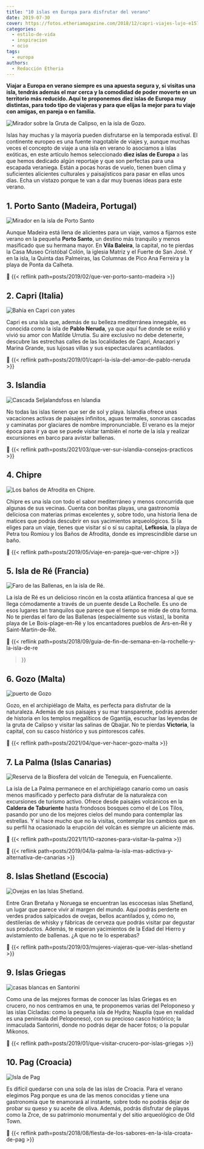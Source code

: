 ```yaml
---
title: "10 islas en Europa para disfrutar del verano"
date: 2019-07-30
cover: https://fotos.etheriamagazine.com/2018/12/capri-viajes-lujo-e1577003736780.jpg
categories: 
  - estilo-de-vida
  - inspiracion
  - ocio
tags: 
  - europa
authors: 
  - Redacción Etheria
---
```


**Viajar a Europa en verano siempre es una apuesta segura y, si visitas una isla, 
tendrás además el mar cerca y la comodidad de poder moverte en un territorio más 
reducido. Aquí te proponemos diez islas de Europa muy distintas, para todo tipo de 
viajeras y para que elijas la mejor para tu viaje con amigas, en pareja o en familia.** 

![Mirador sobre la Gruta de Calipso, en la isla de Gozo.](https://fotos.etheriamagazine.com/2018/05/1-Viaje-a-Gozo-y-Malta-Gruta-Calipso.jpg "Mirador sobre la Gruta de Calipso, en la isla de Gozo.")

Islas hay muchas y la mayoría pueden disfrutarse en la temporada estival. El continente 
europeo es una fuente inagotable de viajes y, aunque muchas veces el concepto de viaje a 
una isla en verano lo asociamos a islas exóticas, en este artículo hemos seleccionado 
**diez islas de Europa** a las que hemos dedicado algún reportaje y que son perfectas 
para una escapada veraniega. Están a pocas horas de vuelo, tienen buen clima y 
suficientes alicientes culturales y paisajísticos para pasar en ellas unos días. Echa un 
vistazo porque te van a dar muy buenas ideas para este verano. 

## 1\. Porto Santo (Madeira, Portugal)

![Mirador en la isla de Porto Santo](https://fotos.etheriamagazine.com/2019/02/Porto-Santo-mirador-e1562660291487.jpg "Mirador de Portela, las mejores vistas de Porto Santo. © PG")

Aunque Madeira está llena de alicientes para un viaje, vamos a fijarnos este verano en 
la pequeña **Porto Santo**, un destino más tranquilo y menos masificado que su hermana 
mayor. En **Vila Baleira**, la capital, no te pierdas la Casa Museo Cristóbal Colón, la 
iglesia Matriz y el Fuerte de San José. Y en la isla, la Quinta das Palmeiras, las 
Columnas de Pico Ana Ferreira y la playa de Ponta da Calheta. 

📍 {{< reflink path=posts/2019/02/que-ver-porto-santo-madeira >}} 

## 2\. Capri (Italia)

![Bahía en Capri con yates](https://fotos.etheriamagazine.com/2019/01/neruda-capri-e1562660312491.jpg "Numerosos yates llegan a la isla de Capri para admirar su costa.")

Capri es una isla que, además de su belleza mediterránea innegable, es conocida como la 
isla de **Pablo Neruda**, ya que aquí fue donde se exilió y vivió su amor con Matilde 
Urrutia. Su aire exclusivo no debe detenerte, descubre las estrechas calles de las 
localidades de Capri, Anacapri y Marina Grande, sus lujosas villas y sus espectaculares 
acantilados. 

📍 {{< reflink path=posts/2019/01/capri-la-isla-del-amor-de-pablo-neruda >}} 

## 3\. Islandia

![Cascada Seljalandsfoss en Islandia](https://fotos.etheriamagazine.com/2018/09/Cascada-Seljalandsfoss-e1562343929491.jpg "Cascada Seljalandsfoss (Islandia).")

No todas las islas tienen que ser de sol y playa. Islandia ofrece unas vacaciones 
activas de paisajes infinitos, aguas termales, sonoras cascadas y caminatas por 
glaciares de nombre impronunciable. El verano es la mejor época para ir ya que se puede 
visitar también el norte de la isla y realizar excursiones en barco para avistar 
ballenas. 

📍 {{< reflink path=posts/2021/03/que-ver-sur-islandia-consejos-practicos >}} 

## 4\. Chipre

![Los baños de Afrodita en Chipre.](https://fotos.etheriamagazine.com/2019/05/Chipre-banos-Afrodita-Akamas.jpg "Idílico paraje de Los baños de Afrodita en Chipre.")

Chipre es una isla con todo el sabor mediterráneo y menos concurrida que algunas de sus 
vecinas. Cuenta con bonitas playas, una gastronomía deliciosa con materias primas 
excelentes y, sobre todo, una historia llena de matices que podrás descubrir en sus 
yacimientos arqueológicos. Si la eliges para un viaje, tienes que visitar sí o sí su 
capital, **Lefkosia**, la playa de Petra tou Romiou y los Baños de Afrodita, donde es 
imprescindible darse un baño. 

📍 {{< reflink path=posts/2019/05/viaje-en-pareja-que-ver-chipre >}} 

## 5\. Isla de Ré (Francia)

![Faro de las Ballenas, en la isla de Ré.](https://fotos.etheriamagazine.com/2018/09/Isla-de-Re-faro-de-las-Ballenas-e1562660330452.jpg "Faro de las Ballenas, en la isla de Ré. © SG")

La isla de Ré es un delicioso rincón en la costa atlántica francesa al que se llega 
cómodamente a través de un puente desde La Rochelle. Es uno de esos lugares tan 
tranquilos que parece que el tiempo se mide de otra forma. No te pierdas el faro de las 
Ballenas (especialmente sus vistas), la bonita playa de Le Bois-plage-en-Ré y los 
encantadores pueblos de Ars-en-Ré y Saint-Martin-de-Ré. 

📍 {{< reflink path=posts/2018/09/guia-de-fin-de-semana-en-la-rochelle-y-la-isla-de-re 
>}} 

## 6\. Gozo (Malta)

![puerto de Gozo](https://fotos.etheriamagazine.com/2018/05/gozo-mujeres-viaje.jpg "Vista del puerto de Gozo.")

Gozo, en el archipiélago de Malta, es perfecta para disfrutar de la naturaleza. Además 
de sus paisajes y su mar transparente, podrás aprender de historia en los templos 
megalíticos de Ggantija, escuchar las leyendas de la gruta de Calipso y visitar las 
salinas de Qbajjar. No te pierdas **Victoria**, la capital, con su casco histórico y sus 
pintorescos cafés. 

📍 {{< reflink path=posts/2021/04/que-ver-hacer-gozo-malta >}} 

## 7\. La Palma (Islas Canarias)

![Reserva de la Biosfera del volcán de Teneguía, en Fuencaliente.](https://fotos.etheriamagazine.com/2018/09/La-Palma-Viajes-mujeres-etheria-ruta-volcanes-e1562660350274.jpg "Reserva de la Biosfera del volcán de Teneguía, en Fuencaliente.")

La isla de La Palma permanece en el archipiélago canario como un oasis menos masificado 
y perfecto para disfrutar de la naturaleza con excursiones de turismo activo. Ofrece 
desde paisajes volcánicos en la **Caldera de Taburiente** hasta frondosos bosques como 
el de Los Tilos, pasando por uno de los mejores cielos del mundo para contemplar las 
estrellas. Y si hace mucho que no la visitas, contemplar los cambios que en su perfil ha 
ocasionado la erupción del volcán es siempre un aliciente más. 

📍 {{< reflink path=posts/2021/11/10-razones-para-visitar-la-palma >}} 

📍 {{< reflink 
path=posts/2019/04/la-palma-la-isla-mas-adictiva-y-alternativa-de-canarias >}} 

## 8\. Islas Shetland (Escocia)

![Ovejas en las lslas Shetland.](https://fotos.etheriamagazine.com/2019/03/viaje-mujeres-shetland-escocia-e1562660366181.jpg "Ovejas en las lslas Shetland.")

Entre Gran Bretaña y Noruega se encuentran las escocesas islas Shetland, un lugar que 
parece vivir al margen del mundo. Aquí podrás perderte en verdes prados salpicados de 
ovejas, bellos acantilados y, cómo no, destilerías de whisky y fábricas de cerveza que 
podrás visitar par degustar sus productos. Además, te esperan yacimientos de la Edad del 
Hierro y avistamiento de ballenas. ¿A que no te lo esperabas? 

📍 {{< reflink path=posts/2019/03/mujeres-viajeras-que-ver-islas-shetland >}} 

## 9\. Islas Griegas

![casas blancas en Santorini](https://fotos.etheriamagazine.com/2018/12/viaje-mujeres-crucero-islas-griegas-Santorini-e1562660385975.jpg "Típica estampa de Santorini, con las cúpulas de las iglesias y el mar al fondo. © Félix Lorenzo")

Como una de las mejores formas de conocer las Islas Griegas es en crucero, no nos 
centramos en una, te proponemos varias del Peloponeso y las islas Cícladas: como la 
pequeña isla de Hydra; Nauplia (que en realidad es una península del Peloponeso), con su 
precioso casco histórico; la inmaculada Santorini, donde no podrás dejar de hacer fotos; 
o la popular Mikonos. 

📍 {{< reflink path=posts/2019/01/que-visitar-crucero-por-islas-griegas >}} 

## 10\. Pag (Croacia)

![Isla de Pag](https://fotos.etheriamagazine.com/2018/08/Salina-pag-viaje-e1561018345122.jpg "Isla de Pag. © Pepa García")

Es difícil quedarse con una sola de las islas de Croacia. Para el verano elegimos Pag 
porque es una de las menos conocidas y tiene una gastronomía que te enamorará al 
instante, sobre todo no podrás dejar de probar su queso y su aceite de oliva. Además, 
podrás disfrutar de playas como la Zrce, de su patrimonio monumental y del sitio 
arqueológico de Old Town. 

📍 {{< reflink path=posts/2018/08/fiesta-de-los-sabores-en-la-isla-croata-de-pag >}}
